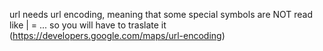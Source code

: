 


url needs url encoding, meaning that some special symbols are NOT read like | = ... so you will have to traslate it (https://developers.google.com/maps/url-encoding)
